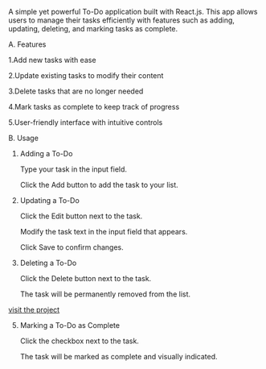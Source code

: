 A simple yet powerful To-Do application built with React.js. This app allows users to manage their tasks efficiently with features such as adding, updating, deleting, and marking tasks as complete.


A. Features

  1.Add new tasks with ease

  2.Update existing tasks to modify their content

  3.Delete tasks that are no longer needed

  4.Mark tasks as complete to keep track of progress

  5.User-friendly interface with intuitive controls


B. Usage

1. Adding a To-Do

   Type your task in the input field.

   Click the Add button to add the task to your list.

2. Updating a To-Do

   Click the Edit button next to the task.

   Modify the task text in the input field that appears.

   Click Save to confirm changes.

3. Deleting a To-Do

   Click the Delete button next to the task.

   The task will be permanently removed from the list.


  [visit the project](https://uddeshya-todo-app.netlify.app/)
  

5. Marking a To-Do as Complete

   Click the checkbox next to the task.

   The task will be marked as complete and visually indicated.
